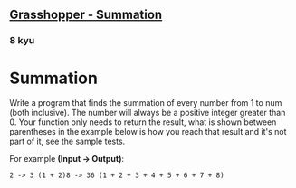 <h2><a href=https://www.codewars.com/kata/55d24f55d7dd296eb9000030/train/javascript target="_blank">Grasshopper - Summation</a></h2><h3>8 kyu</h3><h1 id="summation">Summation</h1><p>Write a program that finds the summation of every number from 1 to num (both inclusive). The number will always be a positive integer greater than 0. Your function only needs to return the result, what is shown between parentheses in the example below is how you reach that result and it's not part of it, see the sample tests.</p><p>For example <strong>(Input -&gt; Output)</strong>:</p><pre><code>2 -&gt; 3 (1 + 2)8 -&gt; 36 (1 + 2 + 3 + 4 + 5 + 6 + 7 + 8)</code></pre>
